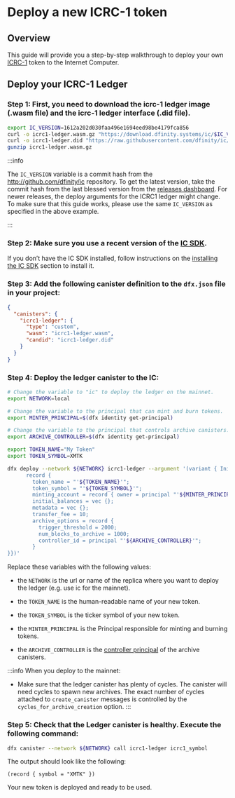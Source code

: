 # Deploy a new ICRC-1 token

## Overview

This guide will provide you a step-by-step walkthrough to deploy your own [ICRC-1](https://github.com/dfinity/ICRC-1/blob/main/standards/ICRC-1/README.md) token to the Internet Computer.

## Deploy your ICRC-1 Ledger

### Step 1:  First, you need to download the icrc-1 ledger image (.wasm file) and the icrc-1 ledger interface (.did file). 

``` sh
export IC_VERSION=1612a202d030faa496e1694eed98be4179fca856
curl -o icrc1-ledger.wasm.gz "https://download.dfinity.systems/ic/$IC_VERSION/canisters/ic-icrc1-ledger.wasm.gz"
curl -o icrc1-ledger.did "https://raw.githubusercontent.com/dfinity/ic/$IC_VERSION/rs/rosetta-api/icrc1/ledger/ledger.did"
gunzip icrc1-ledger.wasm.gz
```

:::info

The `IC_VERSION` variable is a commit hash from the <http://github.com/dfinity/ic> repository. To get the latest version, take the commit hash from the last blessed version from the [releases dashboard](https://dashboard.internetcomputer.org/releases). For newer releases, the deploy arguments for the ICRC1 ledger might change. To make sure that this guide works, please use the same `IC_VERSION` as specified in the above example.

:::

### Step 2:  Make sure you use a recent version of the [IC SDK](/developer-docs/setup/install/index.mdx). 
If you don’t have the IC SDK installed, follow instructions on the [installing the IC SDK](/developer-docs/setup/install/index.mdx) section to install it.

### Step 3:  Add the following canister definition to the `dfx.json` file in your project:

``` json
{
  "canisters": {
    "icrc1-ledger": {
      "type": "custom",
      "wasm": "icrc1-ledger.wasm",
      "candid": "icrc1-ledger.did"
    }
  }
}
```

### Step 4:  Deploy the ledger canister to the IC:

``` bash
# Change the variable to "ic" to deploy the ledger on the mainnet.
export NETWORK=local

# Change the variable to the principal that can mint and burn tokens.
export MINTER_PRINCIPAL=$(dfx identity get-principal)

# Change the variable to the principal that controls archive canisters.
export ARCHIVE_CONTROLLER=$(dfx identity get-principal)

export TOKEN_NAME="My Token"
export TOKEN_SYMBOL=XMTK

dfx deploy --network ${NETWORK} icrc1-ledger --argument '(variant { Init = 
      record {
        token_name = "'${TOKEN_NAME}'";
        token_symbol = "'${TOKEN_SYMBOL}'";
        minting_account = record { owner = principal "'${MINTER_PRINCIPAL}'";};
        initial_balances = vec {};
        metadata = vec {};
        transfer_fee = 10;
        archive_options = record {
          trigger_threshold = 2000;
          num_blocks_to_archive = 1000;
          controller_id = principal "'${ARCHIVE_CONTROLLER}'";
        }
}})'
```

Replace these variables with the following values:

-   the `NETWORK` is the url or name of the replica where you want to deploy the ledger (e.g. use ic for the mainnet).

-   the `TOKEN_NAME` is the human-readable name of your new token.

-   the `TOKEN_SYMBOL` is the ticker symbol of your new token.

-   the `MINTER_PRINCIPAL` is the Principal responsible for minting and burning tokens.

-   the `ARCHIVE_CONTROLLER` is the [controller principal](../../setup/cycles/cycles-wallet.md#controller-and-custodian-roles) of the archive canisters.

:::info
When you deploy to the mainnet:

-   Make sure that the ledger canister has plenty of cycles. The canister will need cycles to spawn new archives. The exact number of cycles attached to `create_canister` messages is controlled by the `cycles_for_archive_creation` option.
:::

### Step 5:  Check that the Ledger canister is healthy. Execute the following command:

``` sh
dfx canister --network ${NETWORK} call icrc1-ledger icrc1_symbol
```

The output should look like the following:

    (record { symbol = "XMTK" })

Your new token is deployed and ready to be used.
